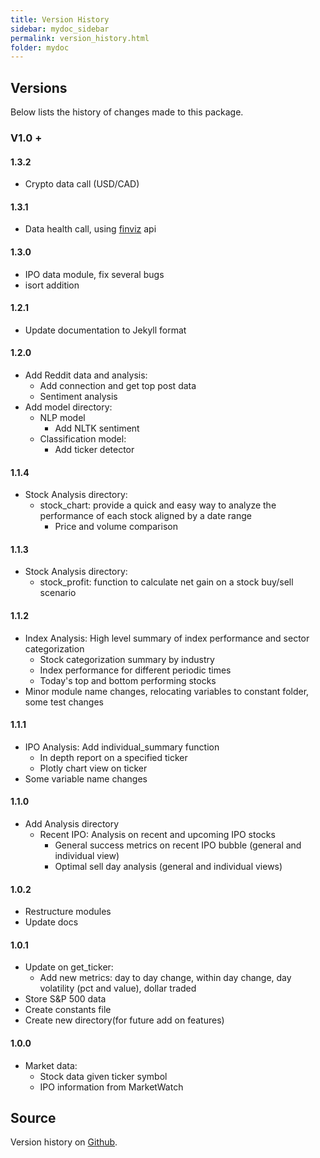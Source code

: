 ```yaml
---
title: Version History
sidebar: mydoc_sidebar
permalink: version_history.html
folder: mydoc
---
```


## Versions

Below lists the history of changes made to this package.

### V1.0 +

#### 1.3.2
- Crypto data call (USD/CAD)

#### 1.3.1
- Data health call, using [finviz](https://pypi.org/project/finviz/) api

#### 1.3.0
- IPO data module, fix several bugs
- isort addition

#### 1.2.1
- Update documentation to Jekyll format

#### 1.2.0
- Add Reddit data and analysis:
    - Add connection and get top post data
    - Sentiment analysis
- Add model directory:
    - NLP model
        - Add NLTK sentiment
    - Classification model:
        - Add ticker detector

#### 1.1.4
- Stock Analysis directory:
    - stock_chart: provide a quick and easy way to analyze the performance of each stock aligned by a date range
        - Price and volume comparison

#### 1.1.3
- Stock Analysis directory:
    - stock_profit: function to calculate net gain on a stock buy/sell scenario

#### 1.1.2
- Index Analysis: High level summary of index performance and sector categorization
    - Stock categorization summary by industry
    - Index performance for different periodic times
    - Today's top and bottom performing stocks
- Minor module name changes, relocating variables to constant folder, some test changes

#### 1.1.1
- IPO Analysis: Add individual_summary function
    - In depth report on a specified ticker
    - Plotly chart view on ticker
- Some variable name changes

#### 1.1.0
- Add Analysis directory
    - Recent IPO: Analysis on recent and upcoming IPO stocks
        - General success metrics on recent IPO bubble (general and individual view)
        - Optimal sell day analysis (general and individual views)

#### 1.0.2
- Restructure modules
- Update docs

#### 1.0.1
- Update on get_ticker:
    - Add new metrics: day to day change, within day change, day volatility (pct and value), dollar traded
- Store S&P 500 data
- Create constants file
- Create new directory(for future add on features)

#### 1.0.0
- Market data:
    - Stock data given ticker symbol
    - IPO information from MarketWatch

## Source

Version history on [Github](https://github.com/jk1mm/stock-market/releases).

